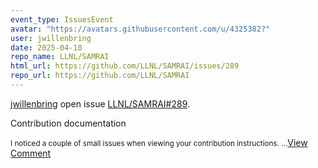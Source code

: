 ```yaml
---
event_type: IssuesEvent
avatar: "https://avatars.githubusercontent.com/u/4325382?"
user: jwillenbring
date: 2025-04-10
repo_name: LLNL/SAMRAI
html_url: https://github.com/LLNL/SAMRAI/issues/289
repo_url: https://github.com/LLNL/SAMRAI
---
```


<a href='https://github.com/jwillenbring' target='_blank'>jwillenbring</a> open issue <a href='https://github.com/LLNL/SAMRAI/issues/289' target='_blank'>LLNL/SAMRAI#289</a>.

<p>Contribution documentation</p><small>I noticed a couple of small issues when viewing your contribution instructions. ...</small><a href='https://github.com/LLNL/SAMRAI/issues/289' target='_blank'>View Comment</a>